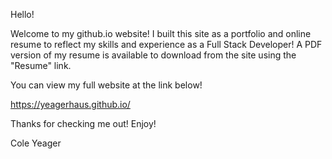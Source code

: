 Hello!

Welcome to my github.io website!  I built this site as a portfolio and online resume to reflect my skills and experience as a Full Stack Developer!  A PDF version of my resume is available to download from the site using the "Resume" link.  

You can view my full website at the link below!

https://yeagerhaus.github.io/

Thanks for checking me out! Enjoy!

Cole Yeager
